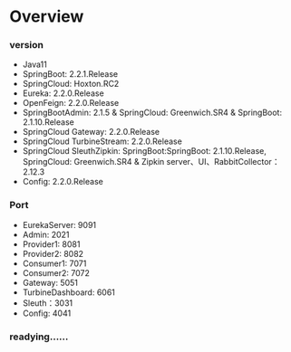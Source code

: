 # Overview

### version

* Java11
* SpringBoot: 2.2.1.Release
* SpringCloud: Hoxton.RC2
* Eureka: 2.2.0.Release
* OpenFeign: 2.2.0.Release
* SpringBootAdmin: 2.1.5 & SpringCloud: Greenwich.SR4 & SpringBoot: 2.1.10.Release
* SpringCloud Gateway: 2.2.0.Release
* SpringCloud TurbineStream: 2.2.0.Release
* SpringCloud SleuthZipkin: SpringBoot:SpringBoot: 2.1.10.Release, SpringCloud: Greenwich.SR4 &  Zipkin server、UI、RabbitCollector：2.12.3
* Config: 2.2.0.Release
### Port
* EurekaServer: 9091
* Admin: 2021
* Provider1: 8081
* Provider2: 8082
* Consumer1: 7071
* Consumer2: 7072
* Gateway: 5051
* TurbineDashboard: 6061
* Sleuth：3031
* Config: 4041
### readying......
